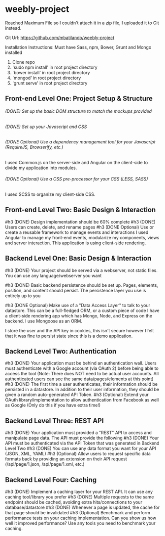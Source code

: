 weebly-project
==============
Reached Maximum File so I couldn't attach it in a zip file, I uploaded it to Git instead.

Git Url: https://github.com/mbatilando/weebly-project

Installation Instructions:
Must have Sass, npm, Bower, Grunt and Mongo installed

1. Clone repo
2. 'sudo npm install' in root project directory
3. 'bower install' in root project directory
4. 'mongod' in root project directory
5. 'grunt serve' in root project directory

Front-end Level One: Project Setup & Structure
------
###### (DONE) Set up the basic DOM structure to match the mockups provided
###### (DONE) Set up your Javascript and CSS
###### (DONE Optional) Use a dependency management tool for your Javascript (RequireJS, Browserify, etc.)
I used Common.js on the server-side and Angular on the client-side to divide my application into modules.
###### (DONE Optional) Use a CSS pre-processor for your CSS (LESS, SASS)
I used SCSS to organize my client-side CSS.


Front-end Level Two: Basic Design & Interaction
------
#h3 (DONE) Design implementation should be 60% complete
#h3 (DONE) Users can create, delete, and rename pages
#h3 (DONE Optional) Use or create a reusable framework to manage events and interactions
I used Angular to manage my front-end events, modularize my components, views and server interaction.
This application is using client-side rendering.

Backend Level One: Basic Design & Interaction
------
#h3 (DONE) Your project should be served via a webserver, not static files.  You can use any language/webserver you want

#h3 (DONE) Basic backend persistence should be set up.  Pages, elements, position, and content should persist.  The persistence layer you use is entirely up to you

#h3 (DONE Optional) Make use of a "Data Access Layer" to talk to your datastore.  This can be a full-fledged ORM, or a custom piece of code
I have a client-side rendering app which has Mongo, Node, and Express on the backend.
I use Mongoose as an ORM.

I store the user and the API key in cookies, this isn't secure however I felt that it was fine to persist state since
this is a demo application.

Backend Level Two: Authentication
------
#h3 (DONE) Your application must be behind an authentication wall.  Users must authenticate with a Google account (via OAuth 2) before being able to access the tool (Note: There does NOT need to be actual user accounts.  All authenticated users can see the same data/pages/elements at this point)
#h3 (DONE) The first time a user authenticates, their information should be persisted in a datastore.  In addition to their user information, they should be given a random auto-generated API Token.
#h3 (Optional) Extend your OAuth library/implementation to allow authentication from Facebook as well as Google (Only do this if you have extra time!)

Backend Level Three: REST API
------
#h3 (DONE) Your application must provided a "REST" API to access and manipulate page data.  The API must provide the following
#h3 (DONE) Your API must be authenticated via the API Token that was generated in Backend Level Two
#h3 (DONE) You can use any data format you want for your API (JSON, XML, YAML)
#h3 (Optional) Allow users to request specific data formats back by providing an extension on their API request (/api/page/1.json, /api/page/1.xml, etc.)

Backend Level Four: Caching
------
#h3 (DONE) Implement a caching layer for your REST API.  It can use any caching tool/library you prefer
#h3 (DONE) Multiple requests to the same endpoint should be cached, avoiding extra hits/connections to your database/datastore
#h3 (DONE) Whenever a page is updated, the cache for that page should be invalidated
#h3 (Optional) Benchmark and perform performance tests on your caching implementation.  Can you show us how well it improved performance?  Use any tools you need to benchmark your caching.
